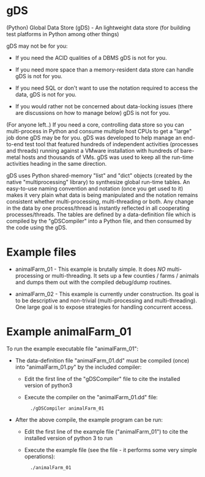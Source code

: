 # gDS

(Python) Global Data Store (gDS) - An lightweight data store (for building test platforms in Python among other things)

gDS may not be for you:

* If you need the ACID qualities of a DBMS gDS is not for you.
    
* If you need more space than a memory-resident data store can handle gDS is not for you.

* If you need SQL or don't want to use the notation required to access the data, gDS is not for you.
    
* If you would rather not be concerned about data-locking issues (there are discussions on how to manage below) gDS is not for you.
    
(For anyone left..) If you need a core, controlling data store so you can multi-process in Python and consume multiple host CPUs to 
get a "large" job done gDS may be for you. gDS was developed to help manage an end-to-end test tool that featured hundreds of 
independent activities (processes and threads) running against a VMware installation with hundreds of bare-metal hosts and thousands 
of VMs. gDS was used to keep all the run-time activities heading in the same direction.

gDS uses Python shared-memory "list" and "dict" objects (created by the native "multiprocessing" library) to synthesize global 
run-time tables. An easy-to-use naming convention and notation (once you get used to it) makes it very plain what data is being 
manipulated and the notation remains consistent whether multi-processing, multi-threading or both. Any change in the data by one 
process/thread is instantly reflected in all cooperating processes/threads. The tables are defined by a data-definition file which 
is compiled by the "gDSCompiler" into a Python file, and then consumed by the code using the gDS.

Example files
=============

* animalFarm_01 - This example is brutally simple. It does *NO* multi-processing or multi-threading. It sets up a few counties / 
        farms / animals and dumps them out with the compiled debug/dump routines.

* animalFarm_02 - This example is currently under construction. Its goal is to be descriptive and non-trivial (multi-processing 
        and multi-threading). One large goal is to expose strategies for handling concurrent access.

Example animalFarm_01
=====================

To run the example executable file "animalFarm_01":

* The data-definition file "animalFarm_01.dd" must be compiled (once) into "animalFarm_01.py" by the included compiler:

    * Edit the first line of the "gDSCompiler" file to cite the installed version of python3

    * Execute the compiler on the "animalFarm_01.dd" file:
        
            ./gDSCompiler animalFarm_01
        
* After the above compile, the example program can be run:

    * Edit the first line of the example file ("animalFarm_01") to cite the installed version of python 3 to run

    * Execute the example file (see the file - it performs some very simple operations):
        
            ./animalFarm_01
